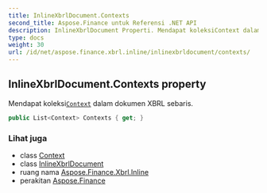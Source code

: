 ```yaml
---
title: InlineXbrlDocument.Contexts
second_title: Aspose.Finance untuk Referensi .NET API
description: InlineXbrlDocument Properti. Mendapat koleksiContext dalam dokumen XBRL sebaris.
type: docs
weight: 30
url: /id/net/aspose.finance.xbrl.inline/inlinexbrldocument/contexts/
---
```

## InlineXbrlDocument.Contexts property

Mendapat koleksi[`Context`](../../../aspose.finance.xbrl/context/) dalam dokumen XBRL sebaris.

```csharp
public List<Context> Contexts { get; }
```

### Lihat juga

* class [Context](../../../aspose.finance.xbrl/context/)
* class [InlineXbrlDocument](../)
* ruang nama [Aspose.Finance.Xbrl.Inline](../../inlinexbrldocument/)
* perakitan [Aspose.Finance](../../../)


